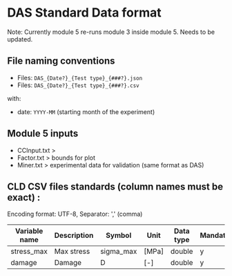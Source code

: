 # DAS Standard Data format

Note: Currently module 5 re-runs module 3 inside module 5. Needs to be updated.

## File naming conventions

- Files: `DAS_{Date?}_{Test type}_{###?}.json`
- Files: `DAS_{Date?}_{Test type}_{###?}.csv`

with:

- date: `YYYY-MM` (starting month of the experiment)

## Module 5 inputs

- CCInput.txt >
- Factor.txt > bounds for plot
- Miner.txt > experimental data for validation (same format as DAS)

## CLD CSV files standards (column names must be exact) :

Encoding format: UTF-8, Separator: ',' (comma)

| Variable name        | Description                            | Symbol    | Unit    | Data type | Mandatory          |
|----------------------|----------------------------------------|-----------|---------|-----------|--------------------|
| stress_max           | Max stress                             | sigma_max | [MPa]   | double    | y                  |
| damage               | Damage                                 | D         | [-]     | double    | y                  |
